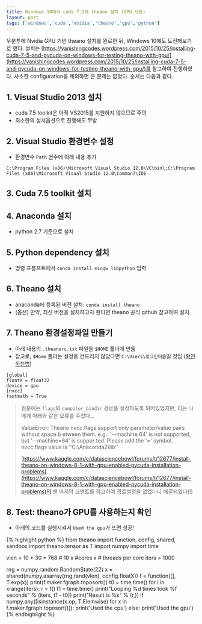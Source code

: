 ```yaml
---
title: Windows 10에서 cuda 7.5와 theano 설치 (GPU 사용)
layout: post
tags: ['windows','cuda','nvidia','theano','gpu','python']
---
```


우분투에 Nvidia GPU 기반 theano 설치를 완료한 뒤, Windows 10에도 도전해보기로 했다. 설치는 [https://vanishingcodes.wordpress.com/2015/10/25/installing-cuda-7-5-and-pycuda-on-windows-for-testing-theano-with-gpu/](https://vanishingcodes.wordpress.com/2015/10/25/installing-cuda-7-5-and-pycuda-on-windows-for-testing-theano-with-gpu/)를 참고하여 진행하였다. 사소한 configuration을 제외하면 큰 문제는 없었다. 순서는 다음과 같다.

## 1. Visual Studio 2013 설치

* cuda 7.5 toolkit은 아직 VS2015를 지원하지 않으므로 주의
* 최소한의 설치옵션으로 진행해도 무방

## 2. Visual Studio 환경변수 설정

* 환경변수 `Path` 변수에 아래 내용 추가

<pre><code>C:\Program Files (x86)\Microsoft Visual Studio 12.0\VC\bin\;C:\Program Files (x86)\Microsoft Visual Studio 12.0\Common7\IDE</code></pre>

## 3. Cuda 7.5 toolkit 설치

## 4. Anaconda 설치

* python 2.7 기준으로 설치

## 5. Python dependency 설치

* 명령 프롬프트에서 `conda install mingw libpython` 입력

## 6. Theano 설치

* anaconda에 등록된 버전 설치: `conda install theano`
* (옵션) 만약, 최신 버전을 설치하고자 한다면 theano 공식 github 참고하여 설치

## 7. Theano 환경설정파일 만들기

* 아래 내용의 `.theanorc.txt` 파일을 `$HOME` 폴더에 만듦
* 참고로, `$Home` 폴더는 설정을 건드리지 않았다면 `C:\Users\로그인이름`일 것임 ([확인하는법](http://blogs.technet.com/b/heyscriptingguy/archive/2015/04/27/powertip-find-user-39-s-home-directory-in-powershell.aspx))

<pre><code>[global]
floatX = float32
device = gpu
[nvcc]
fastmath = True
</code></pre>

> 원문에는 `flags`와 `compiler_bindir` 경로를 설정하도록 되어있었지만, 이는 나에게 아래와 같은 오류를 주었다...
> 
> ValueError: Theano nvcc.flags support only parameter/value pairs without space b
> etween them. e.g.: '--machine 64' is not supported, but '--machine=64' is suppor
> ted. Please add the '=' symbol. nvcc.flags value is ''C:\Anaconda2\lib''
> 
> [https://www.kaggle.com/c/datasciencebowl/forums/t/12677/install-theano-on-windows-8-1-with-gpu-enabled-pycuda-installation-problems](https://www.kaggle.com/c/datasciencebowl/forums/t/12677/install-theano-on-windows-8-1-with-gpu-enabled-pycuda-installation-problems)의 맨 마지막 코멘트를 참고하여 경로설정을 없앴더니 해결되었다(!)


## 8. Test: theano가 GPU를 사용하는지 확인

* 아래의 코드를 실행시켜서 `Used the gpu`가 뜨면 성공!

{% highlight python %}
from theano import function, config, shared, sandbox
import theano.tensor as T
import numpy
import time

vlen = 10 * 30 * 768  # 10 x #cores x # threads per core
iters = 1000

rng = numpy.random.RandomState(22)
x = shared(numpy.asarray(rng.rand(vlen), config.floatX))
f = function([], T.exp(x))
print(f.maker.fgraph.toposort())
t0 = time.time()
for i in xrange(iters):
    r = f()
t1 = time.time()
print("Looping %d times took %f seconds" % (iters, t1 - t0))
print("Result is %s" % (r,))
if numpy.any([isinstance(x.op, T.Elemwise) for x in f.maker.fgraph.toposort()]):
    print('Used the cpu')
else:
    print('Used the gpu')
{% endhighlight %}